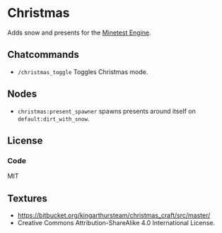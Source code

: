 # Christmas

Adds snow and presents for the [Minetest Engine](https://www.minetest.net).

## Chatcommands

- `/christmas_toggle` Toggles Christmas mode.

## Nodes

- `christmas:present_spawner` spawns presents around itself on `default:dirt_with_snow`.

## License

### Code

MIT

## Textures

- <https://bitbucket.org/kingarthursteam/christmas_craft/src/master/>
- Creative Commons Attribution-ShareAlike 4.0 International License.
